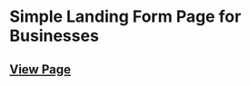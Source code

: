# Simple Landing Form Page for Businesses

## [View Page](https://minm333.github.io/simple-landing-form/)
